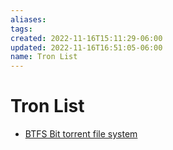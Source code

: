```yaml
---
aliases: 
tags: 
created: 2022-11-16T15:11:29-06:00
updated: 2022-11-16T16:51:05-06:00
name: Tron List
---
```

# Tron List

* [BTFS Bit torrent file system](https://docs.btfs.io/docs/storage-rental)
